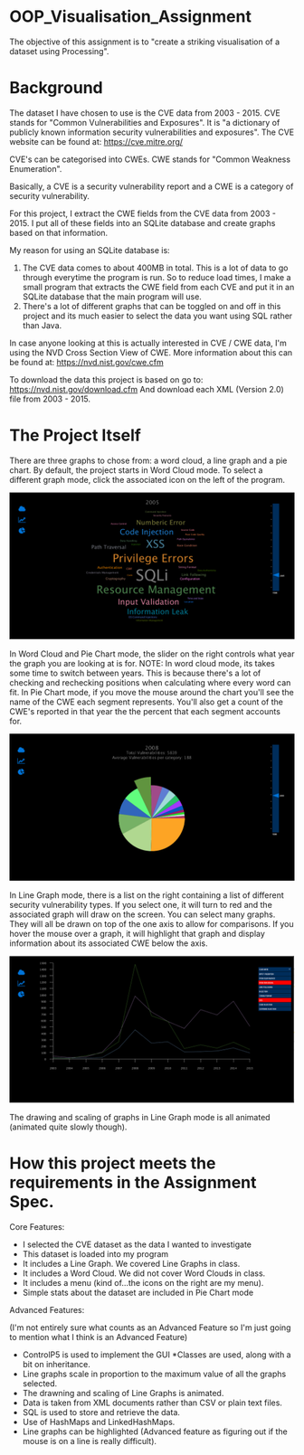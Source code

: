 # OOP_Visualisation_Assignment
The objective of this assignment is to "create a striking visualisation of a dataset using Processing".

# Background
The dataset I have chosen to use is the CVE data from 2003 - 2015.
CVE stands for "Common Vulnerabilities and Exposures". 
It is "a dictionary of publicly known information security vulnerabilities and exposures".
The CVE website can be found at: https://cve.mitre.org/

CVE's can be categorised into CWEs. 
CWE stands for "Common Weakness Enumeration".

Basically, a CVE is a security vulnerability report and a CWE is a category of security vulnerability.

For this project, I extract the CWE fields from the CVE data from 2003 - 2015.
I put all of these fields into an SQLite database and create graphs based on that information.

My reason for using an SQLite database is:

1. The CVE data comes to about 400MB in total. This is a lot of data to go through everytime the program is run. So to reduce load times, I make a small program that extracts the CWE field from each CVE and put it in an SQLite database that the main program will use.
2. There's a lot of different graphs that can be toggled on and off in this project and its much easier to select the data you want using SQL rather than Java.

In case anyone looking at this is actually interested in CVE / CWE data, I'm using the NVD Cross Section View of CWE.
More information about this can be found at: https://nvd.nist.gov/cwe.cfm

To download the data this project is based on go to:
https://nvd.nist.gov/download.cfm
And download each XML (Version 2.0) file from 2003 - 2015.

# The Project Itself
There are three graphs to chose from: a word cloud, a line graph and a pie chart.
By default, the project starts in Word Cloud mode.
To select a different graph mode, click the associated icon on the left of the program.

![WordCloudMode](/WordCloudScreen.png)

In Word Cloud and Pie Chart mode, the slider on the right controls what year the graph you are looking at is for.
NOTE: In word cloud mode, its takes some time to switch between years. This is because there's a lot of checking and rechecking positions when calculating where every word can fit.
In Pie Chart mode, if you move the mouse around the chart you'll see the name of the CWE each segment represents.
You'll also get a count of the CWE's reported in that year the the percent that each segment accounts for.

![PieChartMode](/PieChartScreen.png)

In Line Graph mode, there is a list on the right containing a list of different security vulnerability types.
If you select one, it will turn to red and the associated graph will draw on the screen.
You can select many graphs. They will all be drawn on top of the one axis to allow for comparisons.
If you hover the mouse over a graph, it will highlight that graph and display information about its associated CWE below the axis.

![LineGraphMode](/LineGraphScreen.png)

The drawing and scaling of graphs in Line Graph mode is all animated (animated quite slowly though).

# How this project meets the requirements in the Assignment Spec.
Core Features:

* I selected the CVE dataset as the data I wanted to investigate
* This dataset is loaded into my program
* It includes a Line Graph. We covered Line Graphs in class.
* It includes a Word Cloud. We did not cover Word Clouds in class.
* It includes a menu (kind of...the icons on the right are my menu).
* Simple stats about the dataset are included in Pie Chart mode

Advanced Features:

(I'm not entirely sure what counts as an Advanced Feature so I'm just going to mention what I think is an Advanced Feature)
* ControlP5 is used to implement the GUI
*Classes are used, along with a bit on inheritance.
* Line graphs scale in proportion to the maximum value of all the graphs selected.
* The drawning and scaling of Line Graphs is animated.
* Data is taken from XML documents rather than CSV or plain text files.
* SQL is used to store and retrieve the data.
* Use of HashMaps and LinkedHashMaps.
* Line graphs can be highlighted (Advanced feature as figuring out if the mouse is on a line is really difficult).
